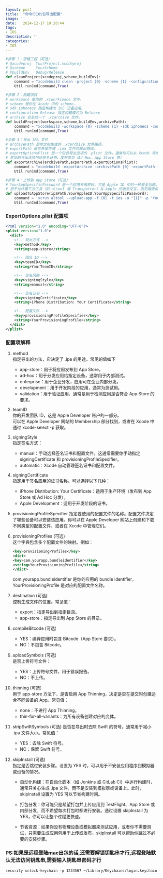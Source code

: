 ```yaml
---
layout: post
title:  "命令行IOS包导出配置"
image: ''
date:   2024-12-17 10:20:44
tags:
- IOS
description: ''
categories: 
- IOS
---
```

```python
#步骤 1：清理工程（可选）
# @xcodeproj  YourProject.xcodeproj
# @scheme     YourScheme
# @buildEnv   Debug/Release
def cleanProject(xcodeproj,scheme,buildEnv):
    command = "xcodebuild clean -project {0} -scheme {1} -configuration {2}".format(xcodeproj,scheme,buildEnv)
    Util.runCmd(command,True)

#步骤 2：构建项目
# workspace 是你的 .xcworkspace 文件。
# scheme 是你在 Xcode 中的 scheme。
# sdk iphoneos 指定构建为 iOS 设备应用。
# configuration Release 指定构建模式为 Release
# archive 会生成一个 .xcarchive 文件。
def buildProject(workspace,scheme,buildEnv,archivePath):
    command = "xcodebuild -workspace {0} -scheme {1} -sdk iphoneos -configuration {2} archive -archivePath {3}".format(workspace,scheme,buildEnv,archivePath)
    Util.runCmd(command,True)

#步骤 3：导出 IPA 文件
# archivePath 是你之前生成的 .xcarchive 文件路径。
# exportPath 是你希望生成 .ipa 文件的输出路径。
# exportOptionsPlist 是一个包含导出选项的 .plist 文件，通常你可以从 Xcode 导出时创建这个文件，或者手动编写。
# 常见的导出选项包括签名证书、发布类型（Ad Hoc、App Store 等）
def exportArchive(archivePath,exportPath,exportOptionsPlist):
    command = "xcodebuild -exportArchive -archivePath {0} -exportPath {1} -exportOptionsPlist {2}".format(archivePath,exportPath,exportOptionsPlist)
    Util.runCmd(command,True)

#步骤 4：上传到 App Store（可选）
# YourAppSpecificPassword 是一个应用专用密码，它是 Apple ID 中的一种安全功能，
# 用于允许第三方工具（如 altool 或 Transporter）与 Apple 的服务交互，而无需使用你的 Apple ID 密码
def uploadToAppStore(ipaPath,YourAppleID,YourAppSpecificPassword):
    command = 'xcrun altool --upload-app -f {0} -t ios -u "{1}" -p "YourAppSpecificPassword"'.format(ipaPath,YourAppleID,YourAppSpecificPassword)
    Util.runCmd(command,True)
```
### ExportOptions.plist 配置项
```xml
<?xml version="1.0" encoding="UTF-8"?>
<plist version="1.0">
  <dict>
    <!-- 导出方式 -->
    <key>method</key>
    <string>app-store</string>

    <!-- 团队 ID -->
    <key>teamID</key>
    <string>YourTeamID</string>

    <!-- 签名风格 -->
    <key>signingStyle</key>
    <string>manual</string>

    <!-- 签名证书 -->
    <key>signingCertificate</key>
    <string>iPhone Distribution: Your Certificate</string>

    <!-- 配置文件 -->
    <key>provisioningProfileSpecifier</key>
    <string>YourProvisioningProfile</string>
  </dict>
</plist>
```
### 配置项解释
1. method  
    指定导出的方法，它决定了 .ipa 的用途。常见的值如下
    * app-store：用于将应用发布到 App Store。
    * ad-hoc：用于分发应用给指定设备，通常用于内部测试。
    * enterprise：用于企业分发，应用可在企业内部分发。
    * development：用于开发阶段的应用，通常为测试用。
    * validation：用于验证应用，通常是用于检测应用是否符合 App Store 的要求。
2. teamID  
    你的开发团队 ID，这是 Apple Developer 账户的一部分。  
    可以在 Apple Developer 网站的 Membership 部分找到，或者在 Xcode 中通过 xcode-select -p 获取。
3. signingStyle  
    指定签名方式：
    * manual：手动选择签名证书和配置文件。这通常需要你手动指定 signingCertificate 和 provisioningProfileSpecifier。
    * automatic：Xcode 自动管理签名证书和配置文件。
4. signingCertificate  
    指定用于签名应用的证书名称。可以选择以下几种：  
    * iPhone Distribution: Your Certificate：适用于生产环境（发布到 App Store 或 Ad Hoc 分发）。
    * Apple Development：适用于开发阶段的证书。
5. provisioningProfileSpecifier
    指定要使用的配置文件的名称。配置文件决定了哪些设备可以安装该应用。你可以在 Apple Developer 网站上创建和下载不同类型的配置文件，或者在 Xcode 中管理它们。
6. provisioningProfiles (可选)  
    这个字典包含多个配置文件的映射。例如：  
    ```xml
    <key>provisioningProfiles</key>
    <dict>
    <key>com.yourapp.bundleidentifier</key>
    <string>YourProvisioningProfile</string>
    </dict>
    ```
    com.yourapp.bundleidentifier 是你的应用的 bundle identifier，YourProvisioningProfile 是对应的配置文件名称。
7. destination (可选)  
    控制生成文件的位置。常见值：
    * export：指定导出到指定目录。
    * app-store：指定导出到 App Store 的目录。
8. compileBitcode (可选)  
    * YES：编译应用时包含 Bitcode（App Store 要求）。
    * NO：不包含 Bitcode。
9. uploadSymbols (可选)  
    是否上传符号文件：  
    * YES：上传符号文件，用于错误报告。
    * NO：不上传。
10. thinning (可选)  
    用于 app-store 方法下，是否启用 App Thinning，决定是否在提交时创建适合不同设备的 App。常见值：
    * none：不进行 App Thinning。
    * thin-for-all-variants：为所有设备创建对应的变体。

11. stripSwiftSymbols (可选)
    是否在导出时去除 Swift 的符号，通常用于减小 .ipa 文件大小。常见值：
    * YES：去除 Swift 符号。
    * NO：保留 Swift 符号。
12. skipInstall (可选)  
    指定是否跳过安装步骤。设置为 YES 时，可以用于不安装应用程序到模拟器或设备的情况。
    * 自动化构建：在自动化脚本（如 Jenkins 或 GitLab CI）中运行构建时，通常只关心生成 .ipa 文件，而不是安装到模拟器或设备上。此时，skipInstall 设置为 YES 可以节省构建时间。

    * 打包分发：你可能只是希望打包并上传应用到 TestFlight、App Store 或内部分发，而不希望每次打包时都进行安装。通过设置 skipInstall 为 YES，你可以让整个过程更快速。

    * 节省资源：如果你没有物理设备或模拟器来测试应用，或者你不需要测试，只需要生成应用包用于上传或发布，skipInstall 可以帮助你跳过不必要的安装步骤。


### PS:如果是远程登陆mac出包的话,还需要解锁钥匙串才行,远程登陆默认无法访问钥匙串,需要输入钥匙串密码才行
```
security unlock-keychain -p 1234567 ~/Library/Keychains/login.keychain
```